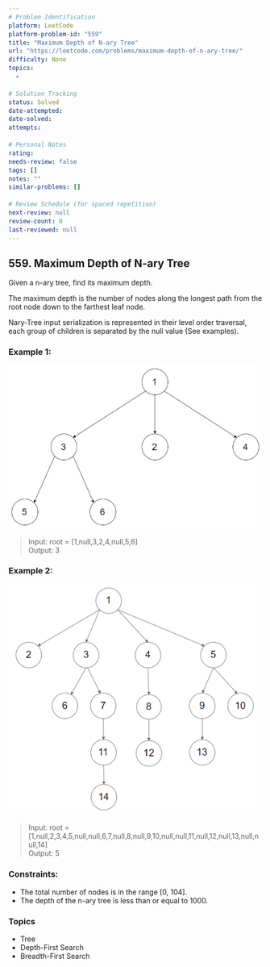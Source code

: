 ```yaml
---
# Problem Identification
platform: LeetCode
platform-problem-id: "559"
title: "Maximum Depth of N-ary Tree"
url: "https://leetcode.com/problems/maximum-depth-of-n-ary-tree/"
difficulty: None
topics:
  -

# Solution Tracking
status: Solved
date-attempted:
date-solved:
attempts:

# Personal Notes
rating:
needs-review: false
tags: []
notes: ""
similar-problems: []

# Review Schedule (for spaced repetition)
next-review: null
review-count: 0
last-reviewed: null
---
```


## 559. Maximum Depth of N-ary Tree
Given a n-ary tree, find its maximum depth.

The maximum depth is the number of nodes along the longest path from the root node down to the farthest leaf node.

Nary-Tree input serialization is represented in their level order traversal, each group of children is separated by the null value (See examples).

### Example 1:

![](./image1.png)

> Input: root = [1,null,3,2,4,null,5,6]<br/>
> Output: 3

### Example 2:

![](./image2.png)

> Input: root = [1,null,2,3,4,5,null,null,6,7,null,8,null,9,10,null,null,11,null,12,null,13,null,null,14]<br/>
> Output: 5
 

### Constraints:

- The total number of nodes is in the range [0, 104].
- The depth of the n-ary tree is less than or equal to 1000.

### Topics

- Tree
- Depth-First Search
- Breadth-First Search